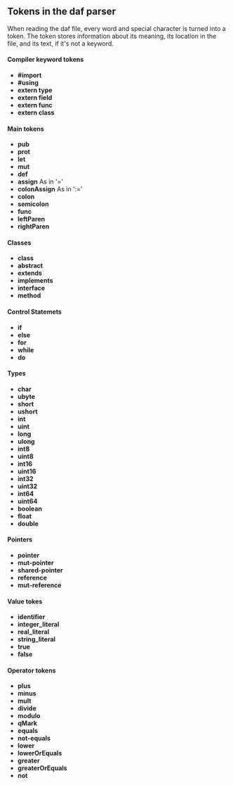 ## Tokens in the daf parser
When reading the daf file, every word and special character is turned into a token.
The token stores information about its meaning, its location in the file, and its text, if it's not a keyword.

#### Compiler keyword tokens
* **#import**
* **#using**
* **extern type**
* **extern field**
* **extern func**
* **extern class**

#### Main tokens
* **pub**
* **prot**
* **let**
* **mut**
* **def**
* **assign** As in '='
* **colonAssign** As in ':='
* **colon**
* **semicolon**
* **func**
* **leftParen**
* **rightParen**

#### Classes
* **class**
* **abstract**
* **extends**
* **implements**
* **interface**
* **method**

#### Control Statemets
* **if**
* **else**
* **for**
* **while**
* **do**


#### Types
* **char**
* **ubyte**
* **short**
* **ushort**
* **int**
* **uint**
* **long**
* **ulong**
* **int8**
* **uint8**
* **int16**
* **uint16**
* **int32**
* **uint32**
* **int64**
* **uint64**
* **boolean**
* **float**
* **double**

#### Pointers
* **pointer**
* **mut-pointer**
* **shared-pointer**
* **reference**
* **mut-reference**

#### Value tokes
* **identifier**
* **integer_literal**
* **real_literal**
* **string_literal**
* **true**
* **false**

#### Operator tokens
* **plus**
* **minus**
* **mult**
* **divide**
* **modulo**
* **qMark**
* **equals**
* **not-equals**
* **lower**
* **lowerOrEquals**
* **greater**
* **greaterOrEquals**
* **not**

